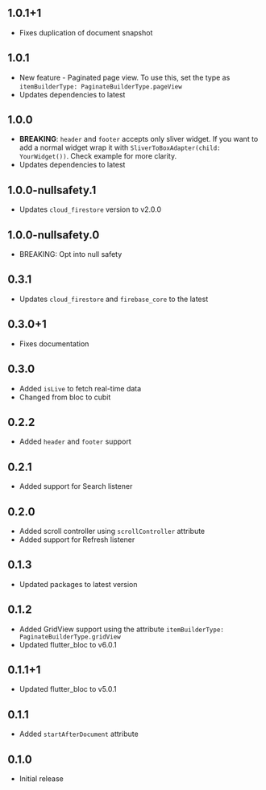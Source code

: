 ## 1.0.1+1

- Fixes duplication of document snapshot

## 1.0.1

- New feature - Paginated page view. To use this, set the type as `itemBuilderType: PaginateBuilderType.pageView`
- Updates dependencies to latest

## 1.0.0

- **BREAKING**: `header` and `footer` accepts only sliver widget. If you want to add a normal widget wrap it with `SliverToBoxAdapter(child: YourWidget())`. Check example for more clarity.
- Updates dependencies to latest

## 1.0.0-nullsafety.1

- Updates `cloud_firestore` version to v2.0.0

## 1.0.0-nullsafety.0

- BREAKING: Opt into null safety

## 0.3.1

- Updates `cloud_firestore` and `firebase_core` to the latest

## 0.3.0+1

- Fixes documentation

## 0.3.0

- Added `isLive` to fetch real-time data
- Changed from bloc to cubit

## 0.2.2

- Added `header` and `footer` support

## 0.2.1

- Added support for Search listener

## 0.2.0

- Added scroll controller using `scrollController` attribute
- Added support for Refresh listener

## 0.1.3

- Updated packages to latest version

## 0.1.2

- Added GridView support using the attribute `itemBuilderType: PaginateBuilderType.gridView`
- Updated flutter_bloc to v6.0.1

## 0.1.1+1

- Updated flutter_bloc to v5.0.1

## 0.1.1

- Added `startAfterDocument` attribute

## 0.1.0

- Initial release
